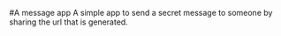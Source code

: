 #A message app
A simple app to send a secret message to someone by sharing the url that is generated.
